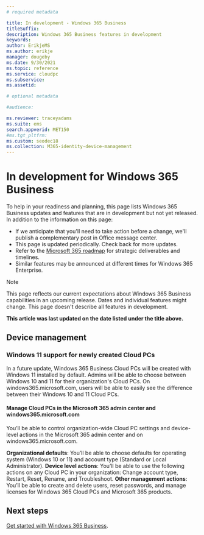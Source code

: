 ```yaml
---
# required metadata

title: In development - Windows 365 Business
titleSuffix: 
description: Windows 365 Business features in development
keywords:
author: ErikjeMS 
ms.author: erikje
manager: dougeby
ms.date: 9/30/2021
ms.topic: reference
ms.service: cloudpc
ms.subservice: 
ms.assetid: 

# optional metadata

#audience:

ms.reviewer: traceyadams
ms.suite: ems
search.appverid: MET150
#ms.tgt_pltfrm:
ms.custom: seodec18
ms.collection: M365-identity-device-management
---
```


# In development for Windows 365 Business

To help in your readiness and planning, this page lists Windows 365 Business updates and features that are in development but not yet released. In addition to the information on this page:

- If we anticipate that you'll need to take action before a change, we'll publish a complementary post in Office message center.
- This page is updated periodically. Check back for more updates.
- Refer to the [Microsoft 365 roadmap](https://www.microsoft.com/microsoft-365/roadmap?rtc=2&filters=EMS) for strategic deliverables and timelines.
- Similar features may be announced at different times for Windows 365 Enterprise.

> [!NOTE]
> This page reflects our current expectations about Windows 365 Business capabilities in an upcoming release. Dates and individual features might change. This page doesn't describe all features in development.

**This article was last updated on the date listed under the title above.**

<!-- Common categories:  
## App management
## Device configuration
## Device enrollment
## Device management
## Intune apps
## Monitor and troubleshoot
## Role-based access control
## Security

-->

<!-- ***********************************************-->
## Device management

### Windows 11 support for newly created Cloud PCs<!--35091970 -->

In a future update, Windows 365 Business Cloud PCs will be created with Windows 11 installed by default. Admins will be able to choose between Windows 10 and 11 for their organization's Cloud PCs. On windows365.microsoft.com, users will be able to easily see the difference between their Windows 10 and 11 Cloud PCs.

#### Manage Cloud PCs in the Microsoft 365 admin center and windows365.microsoft.com<!--36859306-->

You’ll be able to control organization-wide Cloud PC settings and device-level actions in the Microsoft 365 admin center and on windows365.microsoft.com.

**Organizational defaults**: You’ll be able to choose defaults for operating system (Windows 10 or 11) and account type (Standard or Local Administrator).
**Device level actions**: You’ll be able to use the following actions on any Cloud PC in your organization: Change account type, Restart, Reset, Rename, and Troubleshoot.
**Other management actions**: You’ll be able to create and delete users, reset passwords, and manage licenses for Windows 365 Cloud PCs and Microsoft 365 products.

## Next steps

[Get started with Windows 365 Business](get-started-windows-365-business.md).

